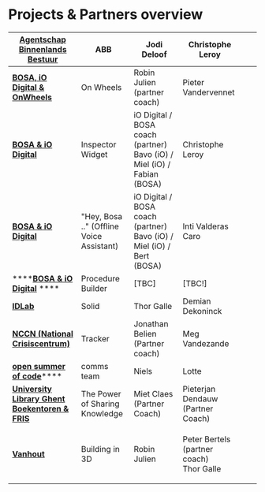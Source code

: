# Projects & Partners overview

| ****[**Agentschap Binnenlands Bestuur**](abb.md)****                           | ABB                                      | Jodi Deloof                                                             | Christophe Leroy                                   |   |   |
| ------------------------------------------------------------------------------ | ---------------------------------------- | ----------------------------------------------------------------------- | -------------------------------------------------- | - | - |
| ****[**BOSA, iO Digital & OnWheels**](bosa-onwheels.md)****                    | On Wheels                                | Robin Julien (partner coach)                                            | Pieter Vandervennet                                |   |   |
| ****[**BOSA & iO Digital**](inspector-widget.md)****                           | Inspector Widget                         | iO Digital / BOSA coach (partner) Bavo (iO) / Miel (iO) / Fabian (BOSA) | Christophe Leroy                                   |   |   |
| ****[**BOSA & iO Digital**](offline-voice-assistant.md)****                    | "Hey, Bosa .." (Offline Voice Assistant) | iO Digital / BOSA coach (partner) Bavo (iO) / Miel (iO) / Bert (BOSA)   | Inti Valderas Caro                                 |   |   |
| ****[**BOSA & iO Digital**](procedure-builder.md) ****                         | Procedure Builder                        | \[TBC]                                                                  | \[TBC!]                                            |   |   |
| ****[**IDLab**](idlab.md)****                                                  | Solid                                    | Thor Galle                                                              | Demian Dekoninck                                   |   |   |
| ****[**NCCN (National Crisiscentrum)**](nccn.md)****                           | Tracker                                  | Jonathan Belien (Partner coach)                                         | Meg Vandezande                                     |   |   |
| [**open summer of code**](osoc.md)****                                         | comms team                               | Niels                                                                   | Lotte                                              |   |   |
| ****[**University Library Ghent Boekentoren & FRIS**](boekentoren-fris.md)**** | The Power of Sharing Knowledge           | Miet Claes (Partner Coach)                                              | Pieterjan Dendauw (Partner Coach)                  |   |   |
| ****[**Vanhout**](CIRCL-Vanhout.md)****                                        | Building in 3D                           | Robin Julien                                                            | <p>Peter Bertels (partner coach)<br>Thor Galle</p> |   |   |

